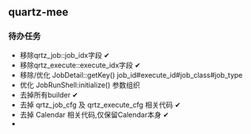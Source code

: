 

## quartz-mee

### 待办任务
+ 移除qrtz_job::job_idx字段 ✔
+ 移除qrtz_execute::execute_idx字段 ✔
+ 移除/优化 JobDetail::getKey() job_id#execute_id#job_class#job_type
+ 优化 JobRunShell:initialize() 参数组织 
+ 去掉所有builder ✔
+ 去掉 qrtz_job_cfg 及 qrtz_execute_cfg 相关代码 ✔
+ 去掉 Calendar 相关代码,仅保留Calendar本身  ✔
+ 
